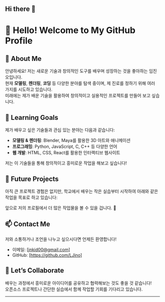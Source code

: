 ## Hi there 👋
# 👋 Hello! Welcome to My GitHub Profile

## 🌱 About Me  
안녕하세요! 저는 새로운 기술과 창의적인 도구를 배우며 성장하는 것을 좋아하는 임진오입니다.  
현재 **모델링**, **렌더링**, **코딩** 등 다양한 분야를 탐색 중이며, 제 진로를 정하기 위해 여러 가지를 시도하고 있습니다.  
미래에는 제가 배운 기술을 활용하여 창의적이고 실용적인 프로젝트를 만들어 보고 싶습니다.

## 🚀 Learning Goals  
제가 배우고 싶은 기술들과 관심 있는 분야는 다음과 같습니다:  
- **모델링 & 렌더링**: Blender, Maya를 활용한 3D 아트와 애니메이션  
- **프로그래밍**: Python, JavaScript, C, C++ 등 다양한 언어  
- **웹 개발**: HTML, CSS, React를 활용한 인터랙티브 웹사이트  

저는 이 기술들을 통해 창의적이고 흥미로운 작업을 해보고 싶습니다!

## 📂 Future Projects  
아직 큰 프로젝트 경험은 없지만, 학교에서 배우는 작은 실습부터 시작하여 아래와 같은 작업을 목표로 하고 있습니다:  


앞으로 저의 프로필에서 더 많은 작업물을 볼 수 있을 겁니다. 🎉

## 📫 Contact Me  
저와 소통하거나 조언을 나누고 싶으시다면 언제든 환영합니다!  
- 이메일: [jnkid00@gmail.com]  
- GitHub: [https://github.com/LJino]

## 🤝 Let’s Collaborate  
배우는 과정에서 흥미로운 아이디어를 공유하고 협력해보는 것도 좋을 것 같습니다!  
오픈소스 프로젝트나 간단한 실습에서 함께 작업할 기회를 기다리고 있습니다.  

---

